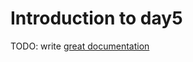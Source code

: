 # Introduction to day5

TODO: write [great documentation](http://jacobian.org/writing/great-documentation/what-to-write/)
